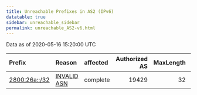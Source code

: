 ```yaml
---
title: Unreachable Prefixes in AS2 (IPv6)
datatable: true
sidebar: unreachable_sidebar
permalink: unreachable_AS2-v6.html
---
```


Data as of 2020-05-16 15:20:00 UTC


<div class="datatable-begin"></div>

| Prefix                                               | Reason                                                                                           | affected   |   Authorized AS |   MaxLength | Anchor                                         |   unreachable /48s |
|:-----------------------------------------------------|:-------------------------------------------------------------------------------------------------|:-----------|----------------:|------------:|:-----------------------------------------------|-------------------:|
| [2800:26a::/32](https://stat.ripe.net/2800:26a::/32) | [INVALID ASN](https://rpki-validator.ripe.net/announcement-preview?asn=AS2&prefix=2800:26a::/32) | complete   |           19429 |          32 | [LACNIC](unreachable_LACNIC_RPKI_Root-v6.html) |              65536 |

<div class="datatable-end"></div>
